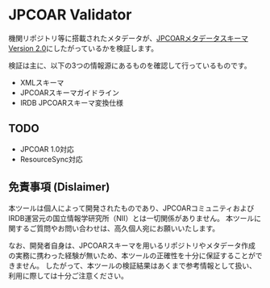 # JPCOAR Validator

機関リポジトリ等に搭載されたメタデータが、[JPCOARメタデータスキーマ Version 2.0](https://schema.irdb.nii.ac.jp/ja)にしたがっているかを検証します。

検証は主に、以下の3つの情報源にあるものを確認して行っているものです。
* XMLスキーマ
* JPCOARスキーマガイドライン
* IRDB JPCOARスキーマ変換仕様

## TODO

* JPCOAR 1.0対応
* ResourceSync対応

## 免責事項 (Dislaimer)

本ツールは個人によって開発されたものであり、JPCOARコミュニティおよびIRDB運営元の国立情報学研究所（NII）とは一切関係がありません。
本ツールに関するご質問やお問い合わせは、高久個人宛にお願いいたします。

なお、開発者自身は、JPCOARスキーマを用いるリポジトリやメタデータ作成の実務に携わった経験が無いため、本ツールの正確性を十分に保証することができません。
したがって、本ツールの検証結果はあくまで参考情報として扱い、利用に際しては十分ご注意ください。
